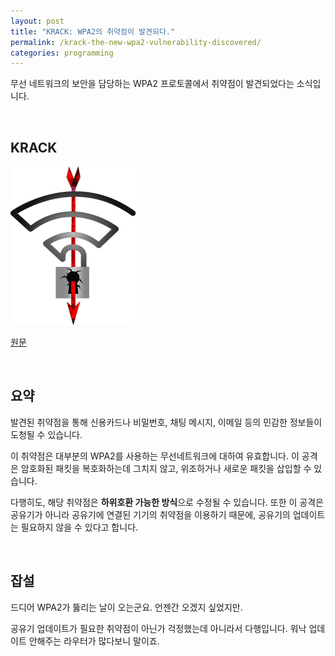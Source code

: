 ```yaml
---
layout: post
title: "KRACK: WPA2의 취약점이 발견되다."
permalink: /krack-the-new-wpa2-vulnerability-discovered/
categories: programming
---
```

무선 네트워크의 보안을 담당하는 WPA2 프로토콜에서 취약점이 발견되었다는 소식입니다.

&nbsp;

## KRACK
<img src="/images/KRACK.png" alt="KRACK logo" />

[원문](https://www.krackattacks.com/#intro)

&nbsp;

## 요약
발견된 취약점을 통해 신용카드나 비밀번호, 채팅 메시지, 이메일 등의 민감한 정보들이 도청될 수 있습니다.

이 취약점은 대부분의 WPA2를 사용하는 무선네트워크에 대하여 유효합니다. 이 공격은 암호화된 패킷을 복호화하는데 그치지 않고, 위조하거나 새로운 패킷을 삽입할 수 있습니다.

다행히도, 해당 취약점은 **하위호환 가능한 방식**으로 수정될 수 있습니다. 또한 이 공격은 공유기가 아니라 공유기에 연결된 기기의 취약점을 이용하기 때문에, 공유기의 업데이트는 필요하지 않을 수 있다고 합니다.

&nbsp;

## 잡설
드디어 WPA2가 뚫리는 날이 오는군요. 언젠간 오겠지 싶었지만.

공유기 업데이트가 필요한 취약점이 아닌가 걱정했는데 아니라서 다행입니다. 워낙 업데이트 안해주는 라우터가 많다보니 말이죠.

